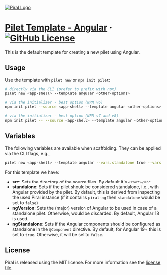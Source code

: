 [![Piral Logo](https://github.com/smapiot/piral/raw/main/docs/assets/logo.png)](https://piral.io)

# [Pilet Template - Angular](https://piral.io) &middot; [![GitHub License](https://img.shields.io/badge/license-MIT-blue.svg)](https://github.com/smapiot/piral/blob/main/LICENSE)

This is the default template for creating a new pilet using Angular.

## Usage

Use the template with `pilet new` or `npm init pilet`:

```sh
# directly via the CLI (prefer to prefix with npx)
pilet new <app-shell> --template angular <other-options>

# via the initializer - best option (NPM v6)
npm init pilet --source <app-shell> --template angular <other-options>

# via the initializer - best option (NPM v7 and v8)
npm init pilet -- --source <app-shell> --template angular <other-options>
```

## Variables

The following variables are available when scaffolding. They can be applied via the CLI flags, e.g.,

```sh
pilet new <app-shell> --template angular --vars.standalone true --vars.ngVersion 16
```

For this template we have:

- **src**: Sets the directory of the source files. By default it's `<root>/src`.
- **standalone**: Sets if the pilet should be considered standalone, i.e., with Angular provided by the pilet. By default, this is derived from inspecting the used Piral instance (if it contains `piral-ng` then `standalone` would be set to `false`)
- **ngVersion**: Sets the (major) version of Angular to be used in case of a standalone pilet. Otherwise, would be discarded. By default, Angular 18 is used.
- **ngStandalone**: Sets if the Angular components should be configured as standalone in the `@Component` directive. By default, for Angular 19+ this is set to `true`. Otherwise, it will be set to `false`.

## License

Piral is released using the MIT license. For more information see the [license file](./LICENSE).

